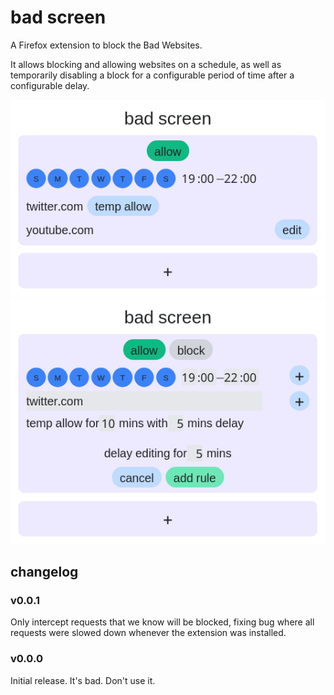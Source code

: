 # bad screen

A Firefox extension to block the Bad Websites.

It allows blocking and allowing websites on a schedule, as well as temporarily disabling a block for a configurable period of time after a configurable delay.

![](screenshots/screenshot_1.png?raw=true)
![](screenshots/screenshot_2.png?raw=true)

## changelog

### v0.0.1

Only intercept requests that we know will be blocked, fixing bug where all requests were slowed down whenever the extension was installed.

### v0.0.0

Initial release. It's bad. Don't use it.
